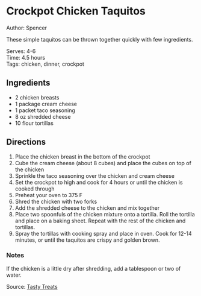 # Crockpot Chicken Taquitos
Author: Spencer  

These simple taquitos can be thrown together quickly with few ingredients.  

Serves: 4-6  
Time: 4.5 hours  
Tags: chicken, dinner, crockpot

## Ingredients
- 2 chicken breasts
- 1 package cream cheese
- 1 packet taco seasoning
- 8 oz shredded cheese
- 10 flour tortillas

## Directions
1. Place the chicken breast in the bottom of the crockpot
2. Cube the cream cheese (about 8 cubes) and place the cubes on top of the chicken
3. Sprinkle the taco seasoning over the chicken and cream cheese
4. Set the crockpot to high and cook for 4 hours or until the chicken is cooked through
5. Preheat your oven to 375 F
6. Shred the chicken with two forks
7. Add the shredded cheese to the chicken and mix together
8. Place two spoonfuls of the chicken mixture onto a tortilla. Roll the tortilla and place on a baking sheet. Repeat with the rest of the chicken and tortillas.
9. Spray the tortillas with cooking spray and place in oven. Cook for 12-14 minutes, or until the taquitos are crispy and golden brown.

### Notes
If the chicken is a little dry after shredding, add a tablespoon or two of water.

Source: [Tasty Treats](https://example.com/crockpot-chicken-taquitos)